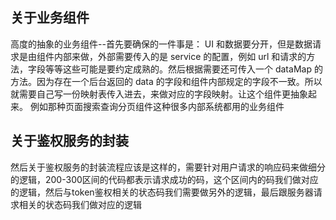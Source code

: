 ## 关于业务组件

高度的抽象的业务组件--首先要确保的一件事是： UI 和数据要分开，但是数据请求是由组件内部来做，外部需要传入的是 service 的配置，例如 url 和请求的方法，字段等等这些可能是要约定成熟的。然后根据需要还可传入一个 dataMap 的方法。因为存在一个后台返回的 data 的字段和组件内部规定的字段不一致。所以就需要自己写一份映射表传入进去，来做对应的字段映射。让这个组件更抽象起来。 例如那种页面搜索查询分页组件这种很多内部系统都用的业务组件


## 关于鉴权服务的封装

然后关于鉴权服务的封装流程应该是这样的，需要针对用户请求的响应码来做细分的逻辑，200-300区间的代码都表示请求成功的码，这个区间内的码我们做对应的逻辑，然后与token鉴权相关的状态码我们需要做另外的逻辑，最后跟服务器请求相关的状态码我们做对应的逻辑